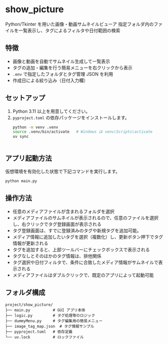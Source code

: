 # show_picture

Python/Tkinter を用いた画像・動画サムネイルビューア
指定フォルダ内のファイルを一覧表示し、タグによるフィルタや日付範囲の検索

## 特徴
- 画像と動画を自動でサムネイル生成して一覧表示
- タグの追加・編集を行う簡易メニューを右クリックから表示
- `.env` で指定したフォルダとタグ管理 JSON を利用
- 作成日による絞り込み（日付入力欄）

## セットアップ
1. Python 3.11 以上を用意してください。
2. `pyproject.toml` の依存パッケージをインストールします。
   ```bash
   python -m venv .venv
   source .venv/bin/activate   # Windows は venv\Scripts\activate
   uv sync
   ```
   ```

## アプリ起動方法
仮想環境を有効化した状態で下記コマンドを実行します。
```bash
python main.py
```
## 操作方法
- 任意のメディアファイルが含まれるフォルダを選択
- メディアファイルのサムネイルが表示されるので、任意のファイルを選択し、右クリックでタグ登録画面が表示される
- タグ登録画面は、すでに登録済みのタグや新規タグを追加可能。
- メディア情報に追加したいタグを選択（複数化）し、更新ボタン押下でタグ情報が更新される
- タグを追加すると、上部ツールバーにチェックボックスで表示される
- タグなしとそのほかのタグ情報は、排他関係
- タグ選択や日付フィルタで、条件に合致したメディア情報がサムネイルで表示される
- メディアファイルはダブルクリックで、既定のアプリによって起動可能

## フォルダ構成
```
project/show_picture/
├── main.py          # GUI アプリ本体
├── logic.py         # タグ処理等のロジック
├── dummyMenu.py     # タグ編集用の簡易メニュー
├── image_tag_map.json  # タグ情報サンプル
├── pyproject.toml   # 依存定義
└── uv.lock          # ロックファイル
```
